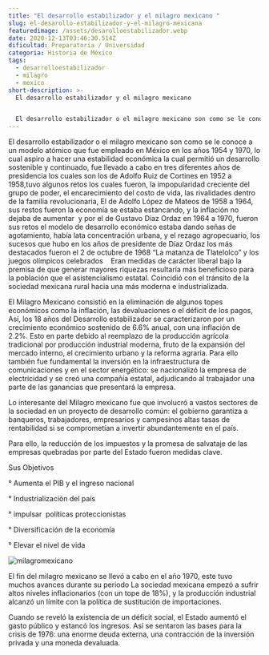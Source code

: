 ```yaml
---
title: "El desarrollo estabilizador y el milagro mexicano "
slug: el-desarollo-estabilizador-y-el-milagro-mexicana
featuredimage: /assets/desarolloestabilizador.webp
date: 2020-12-13T03:46:30.514Z
dificultad: Preparatoria / Universidad
categoria: Historia de México
tags:
  - desarrolloestabilizador
  - milagro
  - mexico
short-description: >-
  El desarrollo estabilizador y el milagro mexicano 


  El desarrollo estabilizador o el milagro mexicano son como se le conoce a un modelo atómico que fue empleado en México en los años 1954 y 1970
---
```

El desarrollo estabilizador o el milagro mexicano son como se le conoce a un modelo atómico que fue empleado en México en los años 1954 y 1970, lo cual aspiro a hacer una estabilidad económica la cual permitió un desarrollo sostenible y continuado, fue llevado a cabo en tres diferentes años de presidencia los cuales son los de Adolfo Ruiz de Cortines en 1952 a 1958,tuvo algunos retos los cuales fueron, la impopularidad creciente del grupo de poder, el encarecimiento del costo de vida, las rivalidades dentro de la familia revolucionaria, El de Adolfo López de Mateos de 1958 a 1964, sus restos fueron la economía se estaba estancando, y la inflación no dejaba de aumentar  y por el de Gustavo Díaz Ordaz en 1964 a 1970, fueron sus retos el modelo de desarrollo económico estaba dando señas de agotamiento, había lata concentración urbana, y el rezago agropecuario, los sucesos que hubo en los años de presidente de Díaz Ordaz los más destacados fueron el 2 de octubre de 1968 “La matanza de Tlatelolco” y los juegos olímpicos celebrados    Eran medidas de carácter liberal bajo la premisa de que generar mayores riquezas resultaría más beneficioso para la población que el asistencialismo estatal. Coincidió con el tránsito de la sociedad mexicana rural hacia una más moderna e industrializada.

El Milagro Mexicano consistió en la eliminación de algunos topes económicos como la inflación, las devaluaciones o el déficit de los pagos, Así, los 18 años del Desarrollo estabilizador se caracterizaron por un crecimiento económico sostenido de 6.6% anual, con una inflación de 2.2%. Esto en parte debido al reemplazo de la producción agrícola tradicional por producción industrial moderna, fruto de la expansión del mercado interno, el crecimiento urbano y la reforma agraria. Para ello también fue fundamental la inversión en la infraestructura de comunicaciones y en el sector energético: se nacionalizó la empresa de electricidad y se creó una compañía estatal, adjudicando al trabajador una parte de las ganancias que presentará la empresa.

Lo interesante del Milagro mexicano fue que involucró a vastos sectores de la sociedad en un proyecto de desarrollo común: el gobierno garantiza a banqueros, trabajadores, empresarios y campesinos altas tasas de rentabilidad si se comprometían a invertir abundantemente en el país.

Para ello, la reducción de los impuestos y la promesa de salvataje de las empresas quebradas por parte del Estado fueron medidas clave.

Sus Objetivos 

° Aumenta el PIB y el ingreso nacional 

° Industrialización del país 

° impulsar  políticas proteccionistas

° Diversificación de la economía

° Elevar el nivel de vida   

![milagromexicano](/assets/milagromexicnao.png "milagromexicano")

El fin del milagro mexicano se llevó a cabo en el año 1970, este tuvo muchos avances durante su periodo La sociedad mexicana empezó a sufrir altos niveles inflacionarios (con un tope de 18%), y la producción industrial alcanzó un límite con la política de sustitución de importaciones.



Cuando se reveló la existencia de un déficit social, el Estado aumentó el gasto público y estancó los ingresos. Así se sentaron las bases para la crisis de 1976: una enorme deuda externa, una contracción de la inversión privada y una moneda devaluada.